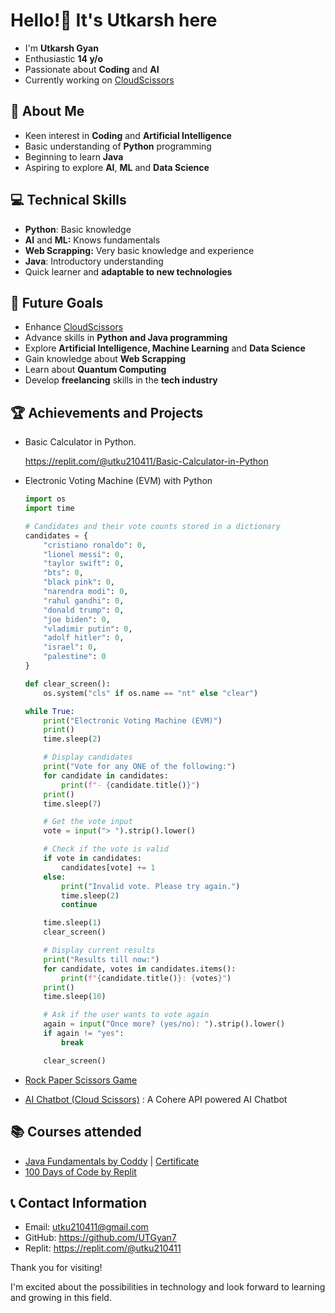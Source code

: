 # **Hello!👋** It's **Utkarsh** here
- I'm **Utkarsh Gyan**
- Enthusiastic **14 y/o**
- Passionate about **Coding** and **AI**
- Currently working on [CloudScissors](cloudscisors.streamlit.app)
## 🌟 About Me

- Keen interest in **Coding** and **Artificial Intelligence**
- Basic understanding of **Python** programming
- Beginning to learn **Java**
- Aspiring to explore **AI**, **ML** and **Data Science**

## 💻 Technical Skills

- **Python**: Basic knowledge
- **AI** and **ML:** Knows fundamentals
- **Web Scrapping:** Very basic knowledge and experience
- **Java**: Introductory understanding
- Quick learner and **adaptable to new technologies**

## 🚀 Future Goals

- Enhance [CloudScissors](cloudscisors.streamlit.app)
- Advance skills in **Python and Java programming**
- Explore **Artificial Intelligence, Machine Learning** and **Data Science**
- Gain knowledge about **Web Scrapping**
- Learn about **Quantum Computing**
- Develop **freelancing** skills in the **tech industry**

## 🏆 Achievements and Projects

- Basic Calculator in Python.
    
    https://replit.com/@utku210411/Basic-Calculator-in-Python
    
- Electronic Voting Machine (EVM) with Python
    
    ```python
    import os
    import time
    
    # Candidates and their vote counts stored in a dictionary
    candidates = {
        "cristiano ronaldo": 0,
        "lionel messi": 0,
        "taylor swift": 0,
        "bts": 0,
        "black pink": 0,
        "narendra modi": 0,
        "rahul gandhi": 0,
        "donald trump": 0,
        "joe biden": 0,
        "vladimir putin": 0,
        "adolf hitler": 0,
        "israel": 0,
        "palestine": 0
    }
    
    def clear_screen():
        os.system("cls" if os.name == "nt" else "clear")
    
    while True:
        print("Electronic Voting Machine (EVM)")
        print()
        time.sleep(2)
    
        # Display candidates
        print("Vote for any ONE of the following:")
        for candidate in candidates:
            print(f"- {candidate.title()}")
        print()
        time.sleep(7)
    
        # Get the vote input
        vote = input("> ").strip().lower()
    
        # Check if the vote is valid
        if vote in candidates:
            candidates[vote] += 1
        else:
            print("Invalid vote. Please try again.")
            time.sleep(2)
            continue
    
        time.sleep(1)
        clear_screen()
    
        # Display current results
        print("Results till now:")
        for candidate, votes in candidates.items():
            print(f"{candidate.title()}: {votes}")
        print()
        time.sleep(10)
    
        # Ask if the user wants to vote again
        again = input("Once more? (yes/no): ").strip().lower()
        if again != "yes":
            break
    
        clear_screen()
    
    ```
    
- [Rock Paper Scissors Game](https://github.com/UTGyan7/Rock-Paper-Scissors/blob/main/rock%20paper%20scissors%20game.py)
    
- [AI Chatbot (Cloud Scissors)](cloudscisors.streamlit.app) : A Cohere API powered AI Chatbot
    
## 📚 Courses attended

- [Java Fundamentals by Coddy](https://coddy.tech/courses/java_fundamentals) | [Certificate](https://coddy.tech/certifications/YXgU36-cpiHhr)
- [100 Days of Code by Replit](https://replit.com/learn/100-days-of-python?from=hub)

## 📞 Contact Information

- Email: [utku210411@gmail.com](mailto:utku210411@gmail.com)
- GitHub: https://github.com/UTGyan7
- Replit: https://replit.com/@utku210411

Thank you for visiting! 

I'm excited about the possibilities in technology and look forward to learning and growing in this field.
